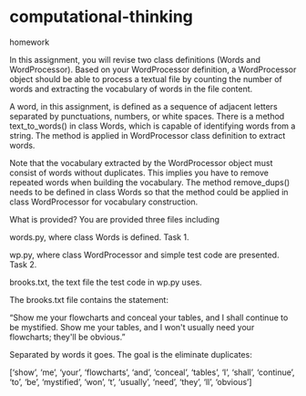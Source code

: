 # computational-thinking
homework

In this assignment, you will revise two class definitions (Words and WordProcessor). Based on your WordProcessor definition, a WordProcessor object should be able to process a textual file by counting the number of words and extracting the vocabulary of words in the file content.

A word, in this assignment, is defined as a sequence of adjacent letters separated by punctuations, numbers, or white spaces. There is a method text_to_words() in class Words, which is capable of identifying words from a string. The method is applied in WordProcessor class definition to extract words.

Note that the vocabulary extracted by the WordProcessor object must consist of words without duplicates. This implies you have to remove repeated words when building the vocabulary. The method remove_dups() needs to be defined in class Words so that the method could be applied in class WordProcessor for vocabulary construction.

What is provided?
You are provided three files including

words.py, where class Words is defined. Task 1.

wp.py, where class WordProcessor and simple test code are presented. Task 2.

brooks.txt, the text file the test code in wp.py uses.

The brooks.txt file contains the statement:

“Show me your flowcharts and conceal your tables, and I shall continue to be mystified. Show me your tables, and I won't usually need your flowcharts; they'll be obvious.”

Separated by words it goes. The goal is the eliminate duplicates:

[‘show’, ‘me’, ‘your’, ‘flowcharts’, ‘and’, ‘conceal’, ‘tables’, ‘I’, ‘shall’, ‘continue’, ‘to’, ‘be’, ‘mystified’, ‘won’, ‘t’, ‘usually’, ‘need’, ‘they’, ‘ll’, ‘obvious’]
